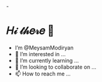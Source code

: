 -<h1>𝐻𝒾 𝓉𝒽𝑒𝓇𝑒 👋</h1>
- I’m @MeysamModiryan
- 👀 I’m interested in ...
- 🌱 I’m currently learning ...
- 💞️ I’m looking to collaborate on ...
- 📫 How to reach me ...

<!---
MeysamModiryan/MeysamModiryan is a ✨ special ✨ repository because its `README.md` (this file) appears on your GitHub profile.
You can click the Preview link to take a look at your changes.
--->
